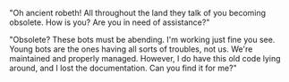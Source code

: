 "Oh ancient robeth! All throughout the land they talk of you becoming obsolete. How is you? Are you in need of assistance?"

"Obsolete? These bots must be abending. I'm working just fine you see. Young bots are the ones having all sorts of troubles, not us. We're maintained and properly managed. However, I do have this old code lying around, and I lost the documentation. Can you find it for me?"
